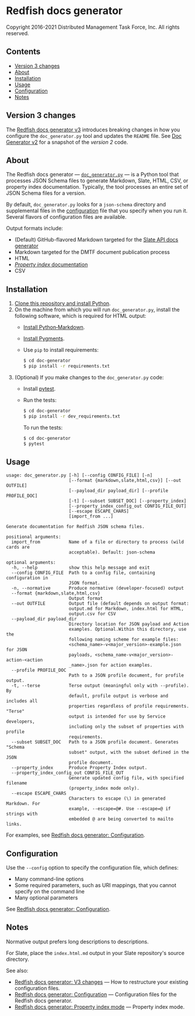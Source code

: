 # Redfish docs generator

Copyright 2016-2021 Distributed Management Task Force, Inc. All rights reserved.

## Contents

* [Version 3 changes](#version-3-changes)
* [About](#about)
* [Installation](#installation)
* [Usage](#usage)
* [Configuration](#configuration)
* [Notes](#notes)

## Version 3 changes

The [Redfish docs generator v3](CHANGES_v2_to_v3.md) introduces breaking changes in how you configure the `doc_generator.py` tool and updates the `README` file. See [Doc Generator v2](https://github.com/DMTF/Redfish-Tools/releases/tag/doc_gen_v2.0.0 "https://github.com/DMTF/Redfish-Tools/releases/tag/doc_gen_v2.0.0") for a snapshot of the *version 2* code.

## About

The Redfish docs generator &mdash; [`doc_generator.py`](#doc_generator.py) &mdash; is a Python tool that processes JSON Schema files to generate Markdown, Slate, HTML, CSV, or property index documentation. Typically, the tool processes an entire set of JSON Schema files for a version.

By default, `doc_generator.py` looks for a `json-schema` directory and supplemental files in the [configuration](#configuration) file that you specify when you run it. Several flavors of configuration files are available.

Output formats include:

* (Default) GitHub-flavored Markdown targeted for the [Slate API docs generator](https://github.com/slatedocs/slate "https://github.com/slatedocs/slate")
* Markdown targeted for the DMTF document publication process
* HTML
* [*Property index* documentation](README_Property_Index.md)
* CSV

## Installation

1. [Clone this repository and install Python](https://github.com/DMTF/Redfish-Tools#installation "https://github.com/DMTF/Redfish-Tools#installation").
1. On the machine from which you will run `doc_generator.py`, install the following software, which is required for HTML output:
    * [Install Python&#8209;Markdown](https://python-markdown.github.io/install/ "https://python-markdown.github.io/install/").
    * [Install Pygments](http://pygments.org/ "http://pygments.org/").
    * Use `pip` to install requirements:

      ```bash
      $ cd doc-generator
      $ pip install -r requirements.txt
      ```
1. (Optional) If you make changes to the `doc_generator.py` code:
    * Install [pytest](https://docs.pytest.org/en/latest/getting-started.html "https://docs.pytest.org/en/latest/getting-started.html").
    * Run the tests:

      ```bash
      $ cd doc-generator
      $ pip install -r dev_requirements.txt
      ```

      To run the tests:

      ```bash
      $ cd doc-generator
      $ pytest
      ```

## Usage

```text
usage: doc_generator.py [-h] [--config CONFIG_FILE] [-n]
                        [--format {markdown,slate,html,csv}] [--out OUTFILE]
                        [--payload_dir payload_dir] [--profile PROFILE_DOC]
                        [-t] [--subset SUBSET_DOC] [--property_index]
                        [--property_index_config_out CONFIG_FILE_OUT]
                        [--escape ESCAPE_CHARS]
                        [import_from ...]

Generate documentation for Redfish JSON schema files.

positional arguments:
  import_from           Name of a file or directory to process (wild cards are
                        acceptable). Default: json-schema

optional arguments:
  -h, --help            show this help message and exit
  --config CONFIG_FILE  Path to a config file, containing configuration in
                        JSON format.
  -n, --normative       Produce normative (developer-focused) output
  --format {markdown,slate,html,csv}
                        Output format
  --out OUTFILE         Output file (default depends on output format:
                        output.md for Markdown, index.html for HTML,
                        output.csv for CSV
  --payload_dir payload_dir
                        Directory location for JSON payload and Action
                        examples. Optional.Within this directory, use the
                        following naming scheme for example files:
                        <schema_name>-v<major_version>-example.json for JSON
                        payloads, <schema_name-v<major_version>-action-<action
                        _name>.json for action examples.
  --profile PROFILE_DOC
                        Path to a JSON profile document, for profile output.
  -t, --terse           Terse output (meaningful only with --profile). By
                        default, profile output is verbose and includes all
                        properties regardless of profile requirements. "Terse"
                        output is intended for use by Service developers,
                        including only the subset of properties with profile
                        requirements.
  --subset SUBSET_DOC   Path to a JSON profile document. Generates "Schema
                        subset" output, with the subset defined in the JSON
                        profile document.
  --property_index      Produce Property Index output.
  --property_index_config_out CONFIG_FILE_OUT
                        Generate updated config file, with specified filename
                        (property_index mode only).
  --escape ESCAPE_CHARS
                        Characters to escape (\) in generated Markdown. For
                        example, --escape=@#. Use --escape=@ if strings with
                        embedded @ are being converted to mailto links.
```

For examples, see [Redfish docs generator: Configuration](README_config_files.md).

## Configuration

Use the `--config` option to specify the configuration file, which defines:

* Many command-line options
* Some required parameters, such as URI mappings, that you cannot specify on the command line
* Many optional parameters

See [Redfish docs generator: Configuration](README_config_files.md).

## Notes

Normative output prefers long descriptions to descriptions.

For Slate, place the `index.html.md` output in your Slate repository's source directory.

See also:

* [Redfish docs generator: V3 changes](CHANGES_v2_to_v3.md) &mdash; How to restructure your existing configuration files.
* [Redfish docs generator: Configuration](README_config_files.md) &mdash; Configuration files for the Redfish docs generator.
* [Redfish docs generator: Property index mode](README_Property_Index.md) &mdash; Property index mode.

